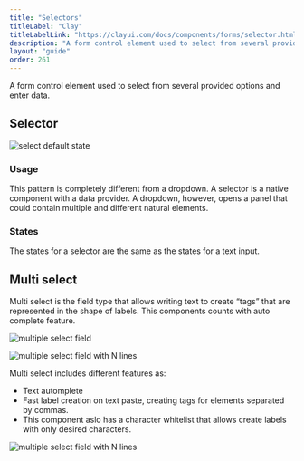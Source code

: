 ```yaml
---
title: "Selectors"
titleLabel: "Clay"
titleLabelLink: "https://clayui.com/docs/components/forms/selector.html"
description: "A form control element used to select from several provided options and enter data."
layout: "guide"
order: 261
---
```


A form control element used to select from several provided options and enter data.

## Selector

![select default state](/images/lexicon/Selector.jpg)

### Usage

This pattern is completely different from a dropdown. A selector is a native component with a data provider. A dropdown, however, opens a panel that could contain multiple and different natural elements.

### States

The states for a selector are the same as the states for a text input.


## Multi select
Multi select is the field type that allows writing text to create “tags” that are represented in the shape of labels. This components counts with auto complete feature.


![multiple select field](/images/lexicon/SelectMulti.jpg)

![multiple select field with N lines](/images/lexicon/SelectMultiNLines.jpg)

Multi select includes different features as:

* Text automplete
* Fast label creation on text paste, creating tags for elements separated by commas.
* This component aslo has a character whitelist that allows create labels with only desired characters.

![multiple select field with N lines](/images/lexicon/SelectMultiAutocomplete.gif)
